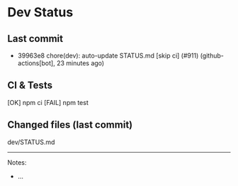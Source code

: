 # Dev Status

## Last commit
- 39963e8 chore(dev): auto-update STATUS.md [skip ci] (#911) (github-actions[bot], 23 minutes ago)
## CI & Tests
[OK] npm ci
[FAIL] npm test

## Changed files (last commit)
dev/STATUS.md

---
Notes:
- ...
